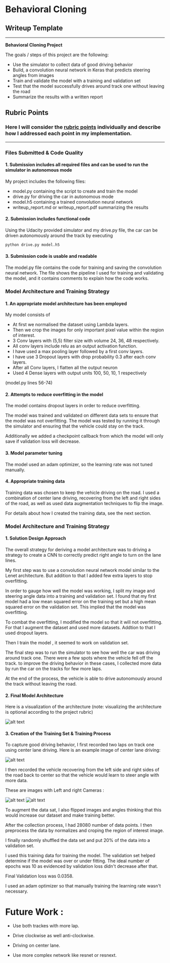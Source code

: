 # **Behavioral Cloning** 

## Writeup Template

---

**Behavioral Cloning Project**

The goals / steps of this project are the following:
* Use the simulator to collect data of good driving behavior
* Build, a convolution neural network in Keras that predicts steering angles from images
* Train and validate the model with a training and validation set
* Test that the model successfully drives around track one without leaving the road
* Summarize the results with a written report


[//]: # (Image References)

[image1]: ./examples/placeholder.png "Model Visualization"
[image2]: ./examples/placeholder.png "Grayscaling"
[image3]: ./examples/placeholder_small.png "Recovery Image"
[image4]: ./examples/placeholder_small.png "Recovery Image"
[image5]: ./examples/placeholder_small.png "Recovery Image"
[image6]: ./examples/placeholder_small.png "Normal Image"
[image7]: ./examples/placeholder_small.png "Flipped Image"

## Rubric Points
### Here I will consider the [rubric points](https://review.udacity.com/#!/rubrics/432/view) individually and describe how I addressed each point in my implementation.  

---
### Files Submitted & Code Quality

#### 1. Submission includes all required files and can be used to run the simulator in autonomous mode

My project includes the following files:
* model.py containing the script to create and train the model
* drive.py for driving the car in autonomous mode
* model.h5 containing a trained convolution neural network 
* writeup_report.md or writeup_report.pdf summarizing the results

#### 2. Submission includes functional code
Using the Udacity provided simulator and my drive.py file, the car can be driven autonomously around the track by executing 
```sh
python drive.py model.h5
```

#### 3. Submission code is usable and readable

The model.py file contains the code for training and saving the convolution neural network. The file shows the pipeline I used for training and validating the model, and it contains comments to explain how the code works.

### Model Architecture and Training Strategy

#### 1. An appropriate model architecture has been employed

My model consists of 
	

* At first we normalised the dataset using Lambda layers.
* Then we crop the images for only important pixel value within the region of interest.
* 3 Conv layers with (5,5) filter size with volume 24, 36, 48 respectively.
* All conv layers include relu as an output activation function.
* I have used a max pooling layer followed by a first conv layers.
* I have use 3 Dropout layers with drop probability 0.3 after each conv layers.
* After all Conv layers, I flatten all the output neuron
* Used 4 Dense layers with output units 100, 50, 10, 1 respectively

(model.py lines 56-74) 


#### 2. Attempts to reduce overfitting in the model

The model contains dropout layers in order to reduce overfitting.

The model was trained and validated on different data sets to ensure that the model was not overfitting. The model was tested by running it through the simulator and ensuring that the vehicle could stay on the track.

Additionally we added a checkpoint callback from which the model will only save if validation loss will decrease.

#### 3. Model parameter tuning

The model used an adam optimizer, so the learning rate was not tuned manually.

#### 4. Appropriate training data

Training data was chosen to keep the vehicle driving on the road. I used a combination of center lane driving, recovering from the left and right sides of the road, as well as used data augmentation techniques to flip the image.

For details about how I created the training data, see the next section. 

### Model Architecture and Training Strategy

#### 1. Solution Design Approach

The overall strategy for deriving a model architecture was to driving a strategy to create a CNN to correctly predict right angle to turn on the lane lines. 

My first step was to use a convolution neural network model similar to the Lenet architecture. But addition to that I added few extra layers to stop overfitting.

In order to gauge how well the model was working, I split my image and steering angle data into a training and validation set. I found that my first model had a low mean squared error on the training set but a high mean squared error on the validation set. This implied that the model was overfitting. 

To combat the overfitting, I modified the model so that it will not overfitting. For that I augment the dataset and used more datasets. Addtion to that I used dropout layers.

Then I train the model , it seemed to work on validation set.

The final step was to run the simulator to see how well the car was driving around track one. There were a few spots where the vehicle fell off the track. to improve the driving behavior in these cases, I collected more data by run the car on the tracks for few more laps.

At the end of the process, the vehicle is able to drive autonomously around the track without leaving the road.

#### 2. Final Model Architecture

Here is a visualization of the architecture (note: visualizing the architecture is optional according to the project rubric)

![alt text](images/architecture.png)

#### 3. Creation of the Training Set & Training Process

To capture good driving behavior, I first recorded two laps on track one using center lane driving. Here is an example image of center lane driving:

![alt text](./new_data/IMG/center_2020_05_16_11_59_31_531.jpg)

I then recorded the vehicle recovering from the left side and right sides of the road back to center so that the vehicle would learn to steer angle with more data.

These are images with Left and right Cameras :


![alt text](./new_data/IMG/left_2020_05_16_12_03_58_793.jpg)
![alt text](./new_data/IMG/right_2020_05_16_12_04_01_649.jpg)


To augment the data sat, I also flipped images and angles thinking that this would increase our dataset and make training better.

After the collection process, I had 28080 number of data points. I then preprocess the data by normalizes and croping the region of interest image.


I finally randomly shuffled the data set and put 20% of the data into a validation set. 

I used this training data for training the model. The validation set helped determine if the model was over or under fitting. The ideal number of epochs was 10 as evidenced by validation loss didn't decrease after that.

Final Validation loss was 0.0358.

I used an adam optimizer so that manually training the learning rate wasn't necessary.



# Future Work :

* Use both trackes with more lap.

* Drive clockwise as well anti-clockwise.

* Driving on center lane.

* Use more complex network like resnet or resnext.



